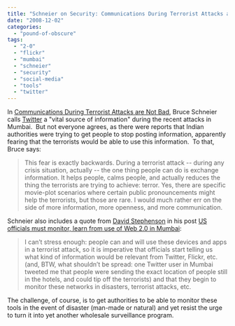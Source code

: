 ```yaml
---
title: "Schneier on Security: Communications During Terrorist Attacks are Not Bad"
date: "2008-12-02"
categories: 
  - "pound-of-obscure"
tags: 
  - "2-0"
  - "flickr"
  - "mumbai"
  - "schneier"
  - "security"
  - "social-media"
  - "tools"
  - "twitter"
---
```


In [Communications During Terrorist Attacks are Not Bad](http://www.schneier.com/blog/archives/2008/12/communications.html), Bruce Schneier calls [Twitter](http://twitter.com/) a "vital source of information" during the recent attacks in Mumbai.  But not everyone agrees, as there were reports that Indian authorities were trying to get people to stop posting information, apparently fearing that the terrorists would be able to use this information.  To that, Bruce says: 

> This fear is exactly backwards. During a terrorist attack -- during any crisis situation, actually -- the one thing people can do is exchange information. It helps people, calms people, and actually reduces the thing the terrorists are trying to achieve: terror. Yes, there are specific movie-plot scenarios where certain public pronouncements might help the terrorists, but those are rare. I would much rather err on the side of more information, more openness, and more communication.

Schneier also includes a quote from [David Stephenson](http://stephensonstrategies.com/) in his post [US officials must monitor, learn from use of Web 2.0 in Mumbai](http://stephensonstrategies.com/2008/11/26/us-officials-must-monitor-learn-from-use-of-web-20-in-mumbai/ "Permanent Link to US officials must monitor, learn from use of Web 2.0 in Mumbai"):

> I can’t stress enough: people can and will use these devices and apps in a terrorist attack, so it is imperative that officials start telling us what kind of information would be relevant from Twitter, Flickr, etc. (and, BTW, what shouldn’t be spread: one Twitter user in Mumbai tweeted me that people were sending the exact location of people still in the hotels, and could tip off the terrorists) and that they begin to monitor these networks in disasters, terrorist attacks, etc.

The challenge, of course, is to get authorities to be able to monitor these tools in the event of disaster (man-made or natural) and yet resist the urge to turn it into yet another wholesale surveillance program.
